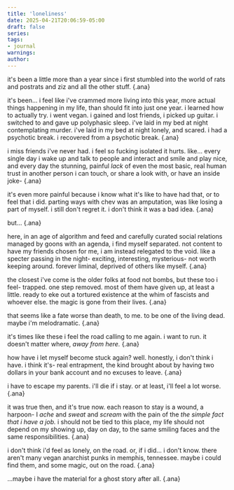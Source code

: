 ```yaml
---
title: 'loneliness'
date: 2025-04-21T20:06:59-05:00
draft: false
series:
tags:
- journal
warnings:
author:
---
```


it's been a little more than a year since i first stumbled into the world of rats and postrats and ziz and all the other stuff.
{.ana}

it's been... i feel like i've crammed more living into this year, more actual things happening in my life, than should fit into just one year. i learned how to actually try. i went vegan. i gained and lost friends, i picked up guitar. i switched to and gave up polyphasic sleep. i've laid in my bed at night contemplating murder. i've laid in my bed at night lonely, and scared. i had a psychotic break. i recovered from a psychotic break. 
{.ana}

i miss friends i've never had. i feel so fucking isolated it hurts. like... every single day i wake up and talk to people and interact and smile and play nice, and every day the stunning, painful *lack* of even the most basic, real human trust in another person i can touch, or share a look with, or have an inside joke- 
{.ana}

it's even more painful because i know what it's like to have had that, or to feel that i did. parting ways with chev was an amputation, was like losing a part of myself. i still don't regret it. i don't think it was a bad idea.
{.ana}

but...
{.ana}

here, in an age of algorithm and feed and carefully curated social relations managed by goons with an agenda, i find myself separated. not content to have my friends chosen for me, i am instead relegated to the void. like a specter passing in the night- exciting, interesting, mysterious- not worth keeping around. forever liminal, deprived of others like myself.
{.ana}

the closest i've come is the older folks at food not bombs, but these too i feel- trapped. one step removed. most of them have given up, at least a little. ready to eke out a tortured existence at the whim of fascists and whoever else. the magic is gone from their lives.
{.ana}

that seems like a fate worse than death, to me. to be one of the living dead.
maybe i'm melodramatic. 
{.ana}

it's times like these i feel the road calling to me again.
i want to run. it doesn't matter where, *away from here.*
{.ana}

how have i let myself become stuck again?
well.
honestly, i don't think i have. i think it's- real entrapment, the kind brought about by having two dollars in your bank account and no excuses to leave.
{.ana}

i have to escape my parents. i'll die if i stay. or at least, i'll feel a lot worse.
{.ana}

it was true then, and it's true now. each reason to stay is a wound, a harpoon- I *ache* and *sweat* and *scream* with the pain of the *the simple fact that i have a job.* i should not be tied to this place, my life should not depend on my showing up, day on day, to the same smiling faces and the same responsibilities. 
{.ana}

i don't think i'd feel as lonely, on the road. 
or, if i did... i don't know. there aren't many vegan anarchist punks in memphis, tennessee. maybe i could find them, and some magic, out on the road.
{.ana}

...maybe i have the material for a ghost story after all.
{.ana}
